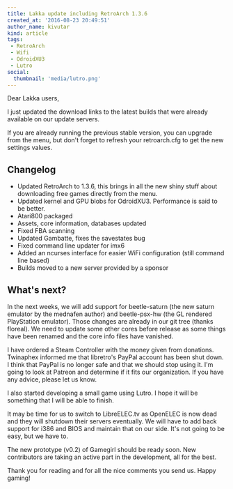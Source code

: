 ```yaml
---
title: Lakka update including RetroArch 1.3.6
created_at: '2016-08-23 20:49:51'
author_name: kivutar
kind: article
tags:
 - RetroArch
 - Wifi
 - OdroidXU3
 - Lutro
social:
  thumbnail: 'media/lutro.png'
---
```


Dear Lakka users,

I just updated the download links to the latest builds that were already available on our update servers.

If you are already running the previous stable version, you can upgrade from the menu, but don't forget to refresh your retroarch.cfg to get the new settings values.

## Changelog

 - Updated RetroArch to 1.3.6, this brings in all the new shiny stuff about downloading free games directly from the menu.
 - Updated kernel and GPU blobs for OdroidXU3. Performance is said to be better.
 - Atari800 packaged
 - Assets, core information, databases updated
 - Fixed FBA scanning
 - Updated Gambatte, fixes the savestates bug
 - Fixed command line updater for imx6
 - Added an ncurses interface for easier WiFi configuration (still command line based)
 - Builds moved to a new server provided by a sponsor

## What's next?

In the next weeks, we will add support for beetle-saturn (the new saturn emulator by the mednafen author) and beetle-psx-hw (the GL rendered PlayStation emulator). Those changes are already in our git tree (thanks floreal). We need to update some other cores before release as some things have been renamed and the core info files have vanished.

I have ordered a Steam Controller with the money given from donations. Twinaphex informed me that libretro's PayPal account has been shut down. I think that PayPal is no longer safe and that we should stop using it. I'm going to look at Patreon and determine if it fits our organization. If you have any advice, please let us know.

I also started developing a small game using Lutro. I hope it will be something that I will be able to finish.

It may be time for us to switch to LibreELEC.tv as OpenELEC is now dead and they will shutdown their servers eventually. We will have to add back support for i386 and BIOS and maintain that on our side. It's not going to be easy, but we have to.

The new prototype (v0.2) of Gamegirl should be ready soon. New contributors are taking an active part in the development, all for the best.

Thank you for reading and for all the nice comments you send us. Happy gaming!
